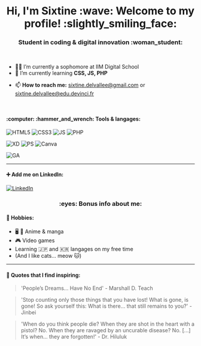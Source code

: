 <h1 align="center">Hi, I'm Sixtine :wave: Welcome to my profile! :slightly_smiling_face:</h1>

<h3 align="center">Student in coding & digital innovation :woman_student:</h3>

<br>

* :woman_technologist: I’m currently a sophomore at IIM Digital School
* :brain: I’m currently learning **CSS, JS, PHP**
<!-- * you can see my current and previous work here (lien)-->
* 📫 **How to reach me:** sixtine.delvallee@gmail.com or sixtine.delvallee@edu.devinci.fr

<br>

<h4>:computer: 	:hammer_and_wrench: Tools & langages:</h4>

![HTML5](https://img.shields.io/badge/html5-%23E34F26.svg?style=for-the-badge&logo=html5&logoColor=white)
![CSS3](https://img.shields.io/badge/CSS3-1572B6?style=for-the-badge&logo=css3&logoColor=white)
![JS](https://img.shields.io/badge/JavaScript-323330?style=for-the-badge&logo=javascript&logoColor=F7DF1E)
![PHP](https://img.shields.io/badge/PHP-777BB4?style=for-the-badge&logo=php&logoColor=white)

![XD](https://img.shields.io/badge/Adobe%20XD-470137?style=for-the-badge&logo=Adobe%20XD&logoColor=#FF61F6)
![PS](https://img.shields.io/badge/Adobe%20Photoshop-31A8FF?style=for-the-badge&logo=Adobe%20Photoshop&logoColor=black)
![Canva](https://img.shields.io/badge/Canva-%2300C4CC.svg?&style=for-the-badge&logo=Canva&logoColor=white)

![GA](https://img.shields.io/badge/Google%20Analytics-E37400?style=for-the-badge&logo=google%20analytics&logoColor=white)

***

#### :heavy_plus_sign: Add me on LinkedIn:

[![LinkedIn](https://img.shields.io/badge/LinkedIn-0077B5?style=for-the-badge&logo=linkedin&logoColor=white)](https://www.linkedin.com/in/sixtine-delvallee/)



<h3 align="center">:eyes: Bonus info about me:</h3>

#### :sparkling_heart: Hobbies:
* :desktop_computer: :open_book: Anime & manga
* :video_game: Video games
* Learning 🇯🇵 and 🇰🇷 langages on my free time
* (And I like cats... meow :cat:)

<!-- #### :headphones: What I like to listen to: -->

<!--
[![Spotify](https://spotify-github-readme.vercel.app/api/spotify)](https://open.spotify.com/album/7bR908SDBENoC7rqC0k4h4?si=HGUpvysoQi6Sl8CCCdYyqA)
-->

***

#### :thinking: Quotes that I find inspiring:

> 'People’s Dreams... Have No End' - Marshall D. Teach

> 'Stop counting only those things that you have lost! What is gone, is gone! So ask yourself this: What is there... that still remains to you?' - Jinbei

> 'When do you think people die? When they are shot in the heart with a pistol? No. When they are ravaged by an uncurable disease? No. [...] It’s when... they are forgotten!' - Dr. Hiluluk




<!--
**Lawberryy/Lawberryy** is a ✨ _special_ ✨ repository because its `README.md` (this file) appears on your GitHub profile.

Here are some ideas to get you started:

- 🔭 I’m currently working on ...
- 🌱 I’m currently learning ...
- 👯 I’m looking to collaborate on ...
- 🤔 I’m looking for help with ...
- 💬 Ask me about ...
- 📫 How to reach me: ...
- 😄 Pronouns: ...
- ⚡ Fun fact: ...
-->
